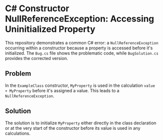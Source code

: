 # C# Constructor NullReferenceException: Accessing Uninitialized Property

This repository demonstrates a common C# error: a `NullReferenceException` occurring within a constructor because a property is accessed before it's initialized.  The `Bug.cs` file shows the problematic code, while `BugSolution.cs` provides the corrected version.

## Problem

In the `ExampleClass` constructor, `MyProperty` is used in the calculation `value + MyProperty` before it's assigned a value. This leads to a `NullReferenceException`.

## Solution

The solution is to initialize `MyProperty` either directly in the class declaration or at the very start of the constructor before its value is used in any calculations.
